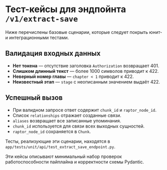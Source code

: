 # Тест-кейсы для эндпойнта `/v1/extract-save`

Ниже перечислены базовые сценарии, которые следует покрыть юнит- и интеграционными тестами.

## Валидация входных данных
* **Нет токена** — отсутствие заголовка `Authorization` возвращает 401.
* **Слишком длинный текст** — более 1000 символов приводит к 422.
* **Неверный номер главы** — `chapter < 1` приводит к 422.
* **Неизвестный этап** — `stage` с неописанным значением выдаёт 422.

## Успешный вызов
* При валидном запросе ответ содержит `chunk_id` и `raptor_node_id`.
* Список `relationships` отражает созданные связи.
* `aliases` возвращает все записанные упоминания.
* `chunk_id` используется для связи всех выходных сущностей.
* `raptor_node_id` сохраняется в `Chunk`.

Тесты, реализующие эти сценарии, находятся в `app/tests/unit/api/test_extract_save_endpoint.py`.

Эти кейсы описывают минимальный набор проверок работоспособности пайплайна
и корректности схемы Pydantic.
